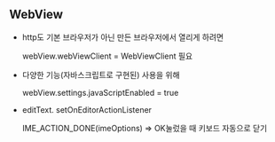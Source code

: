 ## WebView

- http도 기본 브라우저가 아닌 만든 브라우저에서 열리게 하려면

  webView.webViewClient = WebViewClient 필요

- 다양한 기능(자바스크립트로 구현된) 사용을 위해

  webView.settings.javaScriptEnabled = true

- editText. setOnEditorActionListener

  IME_ACTION_DONE(imeOptions) => OK눌렀을 때 키보드 자동으로 닫기

